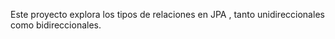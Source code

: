 Este proyecto explora los tipos de relaciones en JPA , tanto unidireccionales como bidireccionales.
